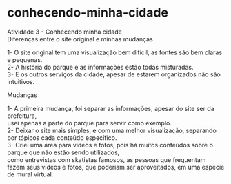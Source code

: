 # conhecendo-minha-cidade
Atividade 3 - Conhecendo minha cidade<br>
Diferenças entre o site original e minhas mudanças<br>

1- O site original tem uma visualização bem difícil, as fontes são bem claras e pequenas.<br>
2- A história do parque e as informações estão todas misturadas.<br>
3- E os outros serviços da cidade, apesar de estarem organizados não são intuitivos.<br>

Mudanças<br>

1- A primeira mudança, foi separar as informações, apesar do site ser da prefeitura,<br> usei apenas a parte do parque para servir como exemplo.<br>
2- Deixar o site mais simples, e com uma melhor visualização, separando por tópicos cada conteúdo específico.<br>
3- Criei uma área para vídeos e fotos, pois há muitos conteúdos sobre o parque que não estão sendo utilizados,<br> como entrevistas com skatistas famosos, as pessoas que frequentam fazem seus vídeos e fotos, que poderiam ser aproveitados, em uma espécie de mural virtual.<br>
